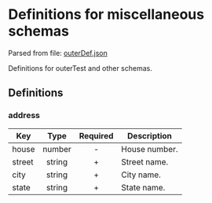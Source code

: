 # Definitions for miscellaneous schemas
Parsed from file: [outerDef.json](https://github.com/McCastles/JMC/blob/master/examples/outerDef.json)

Definitions for outerTest and other schemas.
## Definitions
### address

|Key|Type|Required|Description|
|-|:-:|:-:|-|
|house|number|-|House number.|
|street|string|+|Street name.|
|city|string|+|City name.|
|state|string|+|State name.|